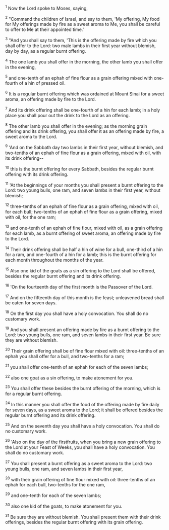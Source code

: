 <sup>1</sup> 
Now the Lord spoke to Moses, saying, 

<sup>2</sup> 
"Command the children of Israel, and say to them, 'My offering, My food for My offerings made by fire as a sweet aroma to Me, you shall be careful to offer to Me at their appointed time.' 

<sup>3</sup> 
"And you shall say to them, 'This is the offering made by fire which you shall offer to the Lord: two male lambs in their first year without blemish, day by day, as a regular burnt offering. 

<sup>4</sup> 
The one lamb you shall offer in the morning, the other lamb you shall offer in the evening, 

<sup>5</sup> 
and one-tenth of an ephah of fine flour as a grain offering mixed with one-fourth of a hin of pressed oil. 

<sup>6</sup> 
It is a regular burnt offering which was ordained at Mount Sinai for a sweet aroma, an offering made by fire to the Lord. 

<sup>7</sup> 
And its drink offering shall be one-fourth of a hin for each lamb; in a holy place you shall pour out the drink to the Lord as an offering. 

<sup>8</sup> 
The other lamb you shall offer in the evening; as the morning grain offering and its drink offering, you shall offer it as an offering made by fire, a sweet aroma to the Lord.

<sup>9</sup> 
'And on the Sabbath day two lambs in their first year, without blemish, and two-tenths of an ephah of fine flour as a grain offering, mixed with oil, with its drink offering-- 

<sup>10</sup> 
this is the burnt offering for every Sabbath, besides the regular burnt offering with its drink offering.

<sup>11</sup> 
'At the beginnings of your months you shall present a burnt offering to the Lord: two young bulls, one ram, and seven lambs in their first year, without blemish; 

<sup>12</sup> 
three-tenths of an ephah of fine flour as a grain offering, mixed with oil, for each bull; two-tenths of an ephah of fine flour as a grain offering, mixed with oil, for the one ram; 

<sup>13</sup> 
and one-tenth of an ephah of fine flour, mixed with oil, as a grain offering for each lamb, as a burnt offering of sweet aroma, an offering made by fire to the Lord. 

<sup>14</sup> 
Their drink offering shall be half a hin of wine for a bull, one-third of a hin for a ram, and one-fourth of a hin for a lamb; this is the burnt offering for each month throughout the months of the year. 

<sup>15</sup> 
Also one kid of the goats as a sin offering to the Lord shall be offered, besides the regular burnt offering and its drink offering.

<sup>16</sup> 
'On the fourteenth day of the first month is the Passover of the Lord. 

<sup>17</sup> 
And on the fifteenth day of this month is the feast; unleavened bread shall be eaten for seven days. 

<sup>18</sup> 
On the first day you shall have a holy convocation. You shall do no customary work. 

<sup>19</sup> 
And you shall present an offering made by fire as a burnt offering to the Lord: two young bulls, one ram, and seven lambs in their first year. Be sure they are without blemish. 

<sup>20</sup> 
Their grain offering shall be of fine flour mixed with oil: three-tenths of an ephah you shall offer for a bull, and two-tenths for a ram; 

<sup>21</sup> 
you shall offer one-tenth of an ephah for each of the seven lambs; 

<sup>22</sup> 
also one goat as a sin offering, to make atonement for you. 

<sup>23</sup> 
You shall offer these besides the burnt offering of the morning, which is for a regular burnt offering. 

<sup>24</sup> 
In this manner you shall offer the food of the offering made by fire daily for seven days, as a sweet aroma to the Lord; it shall be offered besides the regular burnt offering and its drink offering. 

<sup>25</sup> 
And on the seventh day you shall have a holy convocation. You shall do no customary work.

<sup>26</sup> 
'Also on the day of the firstfruits, when you bring a new grain offering to the Lord at your Feast of Weeks, you shall have a holy convocation. You shall do no customary work. 

<sup>27</sup> 
You shall present a burnt offering as a sweet aroma to the Lord: two young bulls, one ram, and seven lambs in their first year, 

<sup>28</sup> 
with their grain offering of fine flour mixed with oil: three-tenths of an ephah for each bull, two-tenths for the one ram, 

<sup>29</sup> 
and one-tenth for each of the seven lambs; 

<sup>30</sup> 
also one kid of the goats, to make atonement for you. 

<sup>31</sup> 
Be sure they are without blemish. You shall present them with their drink offerings, besides the regular burnt offering with its grain offering.